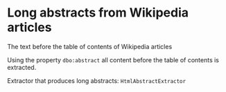 # Long abstracts from Wikipedia articles
The text before the table of contents of Wikipedia articles

Using the property `dbo:abstract` all content before the table of contents is extracted. 

Extractor that produces long abstracts: `HtmlAbstractExtractor`
